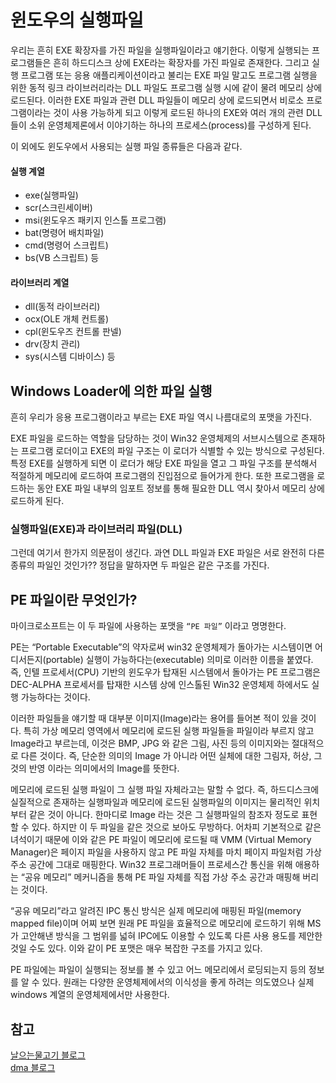 # 윈도우의 실행파일
우리는 흔히 EXE 확장자를 가진 파일을 실행파일이라고 얘기한다. 이렇게 실행되는 프로그램들은 흔히 하드디스크 상에 EXE라는 확장자를 가진 파일로 존재한다. 그리고 실행 프로그램 또는 응용 애플리케이션이라고 불리는 EXE 파일 말고도 프로그램 실행을 위한 동적 링크 라이브러리라는 DLL 파일도 프로그램 실행 시에 같이 물려 메모리 상에 로드된다. 이러한 EXE 파일과 관련 DLL 파일들이 메모리 상에 로드되면서 비로소 프로그램이라는 것이 사용 가능하게 되고 이렇게 로드된 하나의 EXE와 여러 개의 관련 DLL들이 소위 운영체제론에서 이야기하는 하나의 프로세스(process)를 구성하게 된다.

이 외에도 윈도우에서 사용되는 실행 파일 종류들은 다음과 같다.

#### 실행 계열 
* exe(실행파일)
* scr(스크린세이버)
* msi(윈도우즈 패키지 인스톨 프로그램)
* bat(명령어 배치파일)
* cmd(명령어 스크립트)
* bs(VB 스크립트) 등

#### 라이브러리 계열
* dll(동적 라이브러리)
* ocx(OLE 개체 컨트롤)
* cpl(윈도우즈 컨트롤 판넬)
* drv(장치 관리)
* sys(시스템 디바이스) 등

## Windows Loader에 의한 파일 실행
흔히 우리가 응용 프로그램이라고 부르는 EXE 파일 역시 나름대로의 포맷을 가진다. 

EXE 파일을 로드하는 역할을 담당하는 것이 Win32 운영체제의 서브시스템으로 존재하는 프로그램 로더이고 EXE의 파일 구조는 이 로더가 식별할 수 있는 방식으로 구성된다. 특정 EXE를 실행하게 되면 이 로더가 해당 EXE 파일을 열고 그 파일 구조를 분석해서 적절하게 메모리에 로드하여 프로그램의 진입점으로 들어가게 한다. 또한 프로그램을 로드하는 동안 EXE 파일 내부의 임포트 정보를 통해 필요한 DLL 역시 찾아서 메모리 상에 로드하게 된다.

### 실행파일(EXE)과 라이브러리 파일(DLL)
그런데 여기서 한가지 의문점이 생긴다. 과연 DLL 파일과 EXE 파일은 서로 완전히 다른 종류의 파일인 것인가?? 정답을 말하자면 두 파일은 같은 구조를 가진다. 

## PE 파일이란 무엇인가?
마이크로소프트는 이 두 파일에 사용하는 포맷을 `“PE 파일”` 이라고 명명한다.

PE는 “Portable Executable”의 약자로써 win32 운영체제가 돌아가는 시스템이면 어디서든지(portable) 실행이 가능하다는(executable) 의미로 이러한 이름을 붙였다. 즉, 인텔 프로세서(CPU) 기반의 윈도우가 탑재된 시스템에서 돌아가는 PE 프로그램은 DEC-ALPHA 프로세서를 탑재한 시스템 상에 인스톨된 Win32 운영체제 하에서도 실행 가능하다는 것이다. 

이러한 파일들을 얘기할 때 대부분 이미지(Image)라는 용어를 들어본 적이 있을 것이다. 특히 가상 메모리 영역에서 메모리에 로드된 실행 파일들을 파일이라 부르지 않고 Image라고 부르는데, 이것은 BMP, JPG 와 같은 그림, 사진 등의 이미지와는 절대적으로 다른 것이다. 즉, 단순한 의미의 Image 가 아니라 어떤 실체에 대한 그림자, 허상, 그것의 반영 이라는 의미에서의 Image를 뜻한다. 

메모리에 로드된 실행 파일이 그 실행 파일 자체라고는 말할 수 없다. 즉, 하드디스크에 실질적으로 존재하는 실행파일과 메모리에 로드된 실행파일의 이미지는 물리적인 위치부터 같은 것이 아니다. 한마디로 Image 라는 것은 그 실행파일의 참조자 정도로 표현할 수 있다. 하지만 이 두 파일을 같은 것으로 보아도 무방하다. 어차피 기본적으로 같은 녀석이기 때문에 이와 같은 PE 파일이 메모리에 로드될 때 VMM (Virtual Memory Manager)은 페이지 파일을 사용하지 않고 PE 파일 자체를 마치 페이지 파일처럼 가상 주소 공간에 그대로 매핑한다. Win32 프로그래머들이 프로세스간 통신을 위해 애용하는 “공유 메모리” 메커니즘을 통해 PE 파일 자체를 직접 가상 주소 공간과 매핑해 버리는 것이다. 

“공유 메모리”라고 알려진 IPC 통신 방식은 실제 메모리에 매핑된 파일(memory mapped file)이며 어찌 보면 원래 PE 파일을 효율적으로 메모리에 로드하기 위해 MS가 고안해낸 방식을 그 범위를 넓혀 IPC에도 이용할 수 있도록 다른 사용 용도를 제안한 것일 수도 있다. 이와 같이 PE 포맷은 매우 복잡한 구조를 가지고 있다.

PE 파일에는 파일이 실행되는 정보를 볼 수 있고 어느 메모리에서 로딩되는지 등의 정보를 알 수 있다. 원래는 다양한 운영체제에서의 이식성을 좋게 하려는 의도였으나 실제 windows 계열의 운영체제에서만 사용한다. 

## 참고
[날으는물고기 블로그](https://m.blog.naver.com/PostView.naver?isHttpsRedirect=true&blogId=choibit&logNo=140038928254)  
[dma 블로그](https://choimungu.tistory.com/70?category=884930)
